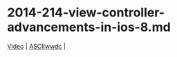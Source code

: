 # 2014-214-view-controller-advancements-in-ios-8.md

[Video](https://developer.apple.com/videos/play/wwdc2014/214/) | [ASCIIwwdc](http://asciiwwdc.com/2014/sessions/214) |
